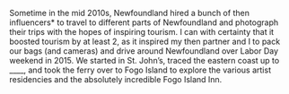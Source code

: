 
Sometime in the mid 2010s, Newfoundland hired a bunch of then influencers* to travel to different parts of Newfoundland and photograph their trips with the hopes of inspiring tourism. I can with certainty that it boosted tourism by at least 2, as it inspired my then partner and I to pack our bags (and cameras) and drive around Newfoundland over Labor Day weekend in 2015. We started in St. John’s, traced the eastern coast up to ____, and took the ferry over to Fogo Island to explore the various artist residencies and the absolutely incredible Fogo Island Inn. 